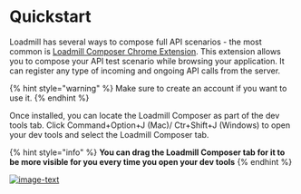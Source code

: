 # Quickstart



Loadmill has several ways to compose full API scenarios - the most common is [Loadmill Composer Chrome Extension](https://chrome.google.com/webstore/detail/loadmill-test-composer/gdkmnfehipofdefhpegbgkkocinlaofd?hl=en). This extension allows you to compose your API test scenario while browsing your application. It can register any type of incoming and ongoing API calls from the server.&#x20;

{% hint style="warning" %}
Make sure to create an account if you want to use it.
{% endhint %}

Once installed, you can locate the Loadmill Composer as part of the dev tools tab. Click Command+Option+J (Mac)/ Ctr+Shift+J (Windows) to open your dev tools and select the Loadmill Composer tab.

{% hint style="info" %}
**You can drag the Loadmill Composer tab for it to be more visible for you every time you open your dev tools**
{% endhint %}

[![image-text](https://files.gitbook.com/v0/b/gitbook-x-prod.appspot.com/o/spaces%2F-LHDbUNdi3wPd9vSolzU%2Fuploads%2FNRrejIpGspdMBzdTlYHH%2FDownload%20Chrome%20Extention.png?alt=media\&token=8f06b3fe-6ad1-4a1b-95e3-ce0bdcc78853)](https://chrome.google.com/webstore/detail/loadmill-test-composer/gdkmnfehipofdefhpegbgkkocinlaofd?hl=en)
